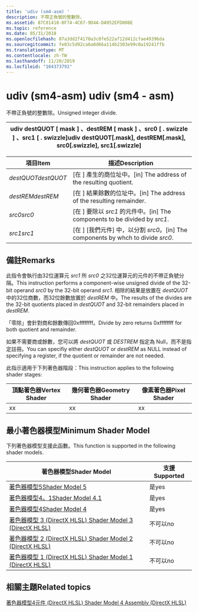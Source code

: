 ```yaml
---
title: 'udiv (sm4-asm) '
description: 不帶正負號的整數除。
ms.assetid: 87C81418-0F74-4C67-9D4A-DA952EFD008E
ms.topic: reference
ms.date: 05/31/2018
ms.openlocfilehash: 07a3dd2f4170a3c8fe522af12d412cfae49396da
ms.sourcegitcommit: fe03c5d92ca6a0d66a114b2303e99c0a19241ffb
ms.translationtype: MT
ms.contentlocale: zh-TW
ms.lasthandoff: 11/20/2019
ms.locfileid: "104373791"
---
```

# <a name="udiv-sm4---asm"></a><span data-ttu-id="de963-103">udiv (sm4-asm) </span><span class="sxs-lookup"><span data-stu-id="de963-103">udiv (sm4 - asm)</span></span>

<span data-ttu-id="de963-104">不帶正負號的整數除。</span><span class="sxs-lookup"><span data-stu-id="de963-104">Unsigned integer divide.</span></span>



| <span data-ttu-id="de963-105">udiv destQUOT \[ mask \] 、destREM \[ mask \] 、src0 \[ . swizzle \] 、src1 \[ . swizzle\]</span><span class="sxs-lookup"><span data-stu-id="de963-105">udiv destQUOT\[.mask\], destREM\[.mask\], src0\[.swizzle\], src1\[.swizzle\]</span></span> |
|------------------------------------------------------------------------------|



 



| <span data-ttu-id="de963-106">項目</span><span class="sxs-lookup"><span data-stu-id="de963-106">Item</span></span>                                                                                                   | <span data-ttu-id="de963-107">描述</span><span class="sxs-lookup"><span data-stu-id="de963-107">Description</span></span>                                                |
|--------------------------------------------------------------------------------------------------------|------------------------------------------------------------|
| <span data-ttu-id="de963-108"><span id="destQUOT"></span><span id="destquot"></span><span id="DESTQUOT"></span>*destQUOT*</span><span class="sxs-lookup"><span data-stu-id="de963-108"><span id="destQUOT"></span><span id="destquot"></span><span id="DESTQUOT"></span>*destQUOT*</span></span><br/> | <span data-ttu-id="de963-109">\[在 \] 產生的商位址中。</span><span class="sxs-lookup"><span data-stu-id="de963-109">\[in\] The address of the resulting quotient.</span></span><br/>   |
| <span data-ttu-id="de963-110"><span id="destREM"></span><span id="destrem"></span><span id="DESTREM"></span>*destREM*</span><span class="sxs-lookup"><span data-stu-id="de963-110"><span id="destREM"></span><span id="destrem"></span><span id="DESTREM"></span>*destREM*</span></span><br/>     | <span data-ttu-id="de963-111">\[在 \] 結果餘數的位址中。</span><span class="sxs-lookup"><span data-stu-id="de963-111">\[in\] The address of the resulting remainder.</span></span><br/>  |
| <span data-ttu-id="de963-112"><span id="src0"></span><span id="SRC0"></span>*src0*</span><span class="sxs-lookup"><span data-stu-id="de963-112"><span id="src0"></span><span id="SRC0"></span>*src0*</span></span><br/>                                        | <span data-ttu-id="de963-113">\[在 \] 要除以 *src1* 的元件中。</span><span class="sxs-lookup"><span data-stu-id="de963-113">\[in\] The components to be divided by *src1*.</span></span><br/>  |
| <span data-ttu-id="de963-114"><span id="src1"></span><span id="SRC1"></span>*src1*</span><span class="sxs-lookup"><span data-stu-id="de963-114"><span id="src1"></span><span id="SRC1"></span>*src1*</span></span><br/>                                        | <span data-ttu-id="de963-115">\[在 \] [我們元件] 中，以分割 *src0*。</span><span class="sxs-lookup"><span data-stu-id="de963-115">\[in\] The components by whch to divide *src0*.</span></span><br/> |



 

## <a name="remarks"></a><span data-ttu-id="de963-116">備註</span><span class="sxs-lookup"><span data-stu-id="de963-116">Remarks</span></span>

<span data-ttu-id="de963-117">此指令會執行由32位運算元 *src1* 所 *src0* 之32位運算元的元件的不帶正負號分隔。</span><span class="sxs-lookup"><span data-stu-id="de963-117">This instruction performs a component-wise unsigned divide of the 32-bit operand *src0* by the 32-bit operand *src1*.</span></span> <span data-ttu-id="de963-118">相除的結果是放置在 *destQUOT* 中的32位商數，而32位餘數放置於 *destREM* 中。</span><span class="sxs-lookup"><span data-stu-id="de963-118">The results of the divides are the 32-bit quotients placed in *destQUOT* and 32-bit remainders placed in *destREM*.</span></span>

<span data-ttu-id="de963-119">「零除」會針對商和餘數傳回0xffffffff。</span><span class="sxs-lookup"><span data-stu-id="de963-119">Divide by zero returns 0xffffffff for both quotient and remainder.</span></span>

<span data-ttu-id="de963-120">如果不需要商或餘數，您可以將 *destQUOT* 或 *DESTREM* 指定為 Null，而不是指定註冊。</span><span class="sxs-lookup"><span data-stu-id="de963-120">You can specifiy either *destQUOT* or *destREM* as NULL instead of specifying a register, if the quotient or remainder are not needed.</span></span>

<span data-ttu-id="de963-121">此指示適用于下列著色器階段：</span><span class="sxs-lookup"><span data-stu-id="de963-121">This instruction applies to the following shader stages:</span></span>



| <span data-ttu-id="de963-122">頂點著色器</span><span class="sxs-lookup"><span data-stu-id="de963-122">Vertex Shader</span></span> | <span data-ttu-id="de963-123">幾何著色器</span><span class="sxs-lookup"><span data-stu-id="de963-123">Geometry Shader</span></span> | <span data-ttu-id="de963-124">像素著色器</span><span class="sxs-lookup"><span data-stu-id="de963-124">Pixel Shader</span></span> |
|---------------|-----------------|--------------|
| <span data-ttu-id="de963-125">x</span><span class="sxs-lookup"><span data-stu-id="de963-125">x</span></span>             | <span data-ttu-id="de963-126">x</span><span class="sxs-lookup"><span data-stu-id="de963-126">x</span></span>               | <span data-ttu-id="de963-127">x</span><span class="sxs-lookup"><span data-stu-id="de963-127">x</span></span>            |



 

## <a name="minimum-shader-model"></a><span data-ttu-id="de963-128">最小著色器模型</span><span class="sxs-lookup"><span data-stu-id="de963-128">Minimum Shader Model</span></span>

<span data-ttu-id="de963-129">下列著色器模型支援此函數。</span><span class="sxs-lookup"><span data-stu-id="de963-129">This function is supported in the following shader models.</span></span>



| <span data-ttu-id="de963-130">著色器模型</span><span class="sxs-lookup"><span data-stu-id="de963-130">Shader Model</span></span>                                              | <span data-ttu-id="de963-131">支援</span><span class="sxs-lookup"><span data-stu-id="de963-131">Supported</span></span> |
|-----------------------------------------------------------|-----------|
| [<span data-ttu-id="de963-132">著色器模型5</span><span class="sxs-lookup"><span data-stu-id="de963-132">Shader Model 5</span></span>](d3d11-graphics-reference-sm5.md)        | <span data-ttu-id="de963-133">是</span><span class="sxs-lookup"><span data-stu-id="de963-133">yes</span></span>       |
| [<span data-ttu-id="de963-134">著色器模型4。1</span><span class="sxs-lookup"><span data-stu-id="de963-134">Shader Model 4.1</span></span>](dx-graphics-hlsl-sm4.md)              | <span data-ttu-id="de963-135">是</span><span class="sxs-lookup"><span data-stu-id="de963-135">yes</span></span>       |
| [<span data-ttu-id="de963-136">著色器模型4</span><span class="sxs-lookup"><span data-stu-id="de963-136">Shader Model 4</span></span>](dx-graphics-hlsl-sm4.md)                | <span data-ttu-id="de963-137">是</span><span class="sxs-lookup"><span data-stu-id="de963-137">yes</span></span>       |
| [<span data-ttu-id="de963-138">著色器模型 3 (DirectX HLSL) </span><span class="sxs-lookup"><span data-stu-id="de963-138">Shader Model 3 (DirectX HLSL)</span></span>](dx-graphics-hlsl-sm3.md) | <span data-ttu-id="de963-139">不可以</span><span class="sxs-lookup"><span data-stu-id="de963-139">no</span></span>        |
| [<span data-ttu-id="de963-140">著色器模型 2 (DirectX HLSL) </span><span class="sxs-lookup"><span data-stu-id="de963-140">Shader Model 2 (DirectX HLSL)</span></span>](dx-graphics-hlsl-sm2.md) | <span data-ttu-id="de963-141">不可以</span><span class="sxs-lookup"><span data-stu-id="de963-141">no</span></span>        |
| [<span data-ttu-id="de963-142">著色器模型 1 (DirectX HLSL) </span><span class="sxs-lookup"><span data-stu-id="de963-142">Shader Model 1 (DirectX HLSL)</span></span>](dx-graphics-hlsl-sm1.md) | <span data-ttu-id="de963-143">不可以</span><span class="sxs-lookup"><span data-stu-id="de963-143">no</span></span>        |



 

## <a name="related-topics"></a><span data-ttu-id="de963-144">相關主題</span><span class="sxs-lookup"><span data-stu-id="de963-144">Related topics</span></span>

<dl> <dt>

[<span data-ttu-id="de963-145">著色器模型4元件 (DirectX HLSL) </span><span class="sxs-lookup"><span data-stu-id="de963-145">Shader Model 4 Assembly (DirectX HLSL)</span></span>](dx-graphics-hlsl-sm4-asm.md)
</dt> </dl>

 

 





